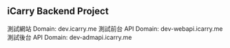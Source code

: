 ## iCarry Backend Project

測試網站 Domain: dev.icarry.me
測試前台 API Domain: dev-webapi.icarry.me
測試後台 API Domain: dev-admapi.icarry.me
